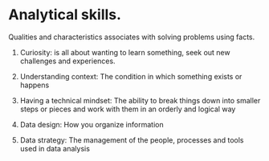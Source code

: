 # Analytical skills.

Qualities and characteristics associates with solving problems using facts.

1. Curiosity: is all about wanting to learn something, seek out new challenges and experiences.

2. Understanding context: The condition in which something exists or happens

3. Having a technical mindset: The ability to break things down into smaller steps or pieces and work with them in an orderly and logical way

4. Data design: How you organize information

5. Data strategy: The management of the people, processes and tools used in data analysis

